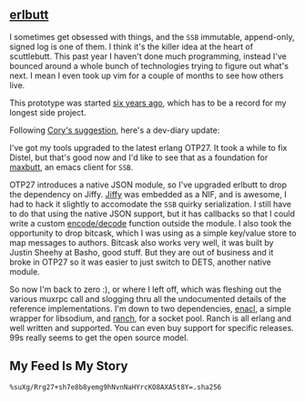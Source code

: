 ## [erlbutt](https://github.com/cmoid/erlbutt)

I sometimes get obsessed with things, and the `SSB` immutable, append-only, signed log is one of them. I think it's the killer idea at the heart of scuttlebutt. This past year I haven't done much programming, instead I've bounced around a whole bunch of technologies trying to figure out what's next. I mean I even took up vim for a couple of months to see how others live.

This prototype was started [six years ago](%d5gv/qcOJiI2ow7VWpZ20LJASksEOtP4asjW28nMyvw=.sha256), which has to be a record for my longest side project.

Following [Cory's suggestion](%cH9X4ERD4yuKSwMFBxRVLVBOGEf2S290kzt1goUJcKk=.sha256), here's a dev-diary update:

I've got my tools upgraded to the latest erlang OTP27. It took a while to fix Distel, but that's good now and I'd like to see that as a foundation for [maxbutt](https://github.com/cmoid/maxbutt), an emacs client for `SSB`.

OTP27 introduces a native JSON module, so I've upgraded erlbutt to drop the dependency on Jiffy. [Jiffy](https://github.com/davisp/jiffy) was embedded as a NIF, and is awesome, I had to hack it slightly to accomodate the `SSB` quirky serialization. I still have to do that using the native JSON support, but it has callbacks so that I could write a custom [encode/decode](https://github.com/cmoid/erlbutt/blob/main/apps/ssb/src/message.erl#L213-#L279) function outside the module. I also took the opportunity to drop bitcask, which I was using as a simple key/value store to map messages to authors. Bitcask also works very well, it was built by Justin Sheehy at Basho, good stuff. But they are out of business and it broke in OTP27 so it was easier to just switch to DETS, another native module.

So now I'm back to zero :), or where I left off, which was fleshing out the various muxrpc call and slogging thru all the undocumented details of the reference implementations. I'm down to two dependencies, [enacl](https://github.com/jlouis/enacl), a simple wrapper for libsodium, and [ranch](https://ninenines.eu), for a socket pool. Ranch is all erlang and well written and supported. You can even buy support for specific releases. 99s really seems to get the open source model.



## My Feed Is My Story

`%suXg/Rrg27+sh7e8b8yemg9hNvnNaHYrcKO8AXA5t8Y=.sha256`
